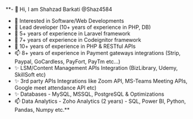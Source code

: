 **- 👋 Hi, I am Shahzad Barkati  @Shaz4584
- 👀 Interested in Software/Web Developments
- 🌱 Lead developer (10+ years of experience in PHP, DB)
- 💞️ 5+ years of experience in Laravel framework
- 💞️ 7+ years of experience in Codeignitor framework
- 💞️ 10+ years of experience in PHP & RESTful APIs
- 📫 8+ years of experience in Payment gateways integrations (Strip, Paypal, GoCardless, PayFort, PayTm etc...)
- ✨ LSM/Content Management APIs Integration (BizLibrary, Udemy, SkillSoft etc)
- ✨ 3rd party APIs Integrations like Zoom API, MS-Teams Meeting APIs, Google meet attendance API etc)
- ✨ Databases - MySQL, MSSQL, PostgreSQL & Optimizations
- 📫 Data Analytics - Zoho Analytics (2 years) - SQL, Power BI, Python, Pandas, Numpy etc.**

<!---
Shaz4584/Shaz4584 is a ✨ special ✨ repository because its `README.md` (this file) appears on your GitHub profile.
You can click the Preview link to take a look at your changes.
--->
